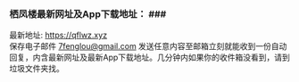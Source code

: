 ### 栖凤楼最新网址及App下载地址： ### <br>
最新地址:  https://qflwz.xyz<br>
保存电子邮件 7fenglou@gmail.com 发送任意内容至邮箱立刻就能收到一份自动回复，内含最新网址及最新App下载地址。几分钟内如果你的收件箱没看到，请到垃圾文件夹找。<br>

